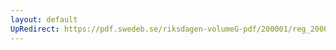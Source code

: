 ```yaml
---
layout: default
UpRedirect: https://pdf.swedeb.se/riksdagen-volumeG-pdf/200001/reg_200001/reg_200001_0075.pdf
---
```

